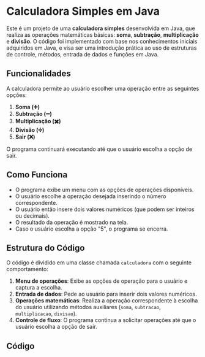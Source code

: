 # Calculadora Simples em Java

Este é um projeto de uma **calculadora simples** desenvolvida em Java, que realiza as operações matemáticas básicas: **soma**, **subtração**, **multiplicação** e **divisão**. O código foi implementado com base nos conhecimentos iniciais adquiridos em Java, e visa ser uma introdução prática ao uso de estruturas de controle, métodos, entrada de dados e funções em Java.

## Funcionalidades

A calculadora permite ao usuário escolher uma operação entre as seguintes opções:
1. **Soma (➕)**
2. **Subtração (➖)**
3. **Multiplicação (✖️)**
4. **Divisão (➗)**
5. **Sair (❌)**

O programa continuará executando até que o usuário escolha a opção de sair.

## Como Funciona

- O programa exibe um menu com as opções de operações disponíveis.
- O usuário escolhe a operação desejada inserindo o número correspondente.
- O usuário então insere dois valores numéricos (que podem ser inteiros ou decimais).
- O resultado da operação é mostrado na tela.
- Caso o usuário escolha a opção "5", o programa se encerra.

## Estrutura do Código

O código é dividido em uma classe chamada `calculadora` com o seguinte comportamento:

1. **Menu de operações**: Exibe as opções de operação para o usuário e captura a escolha.
2. **Entrada de dados**: Pede ao usuário para inserir dois valores numéricos.
3. **Operações matemáticas**: Realiza a operação correspondente à escolha do usuário utilizando métodos auxiliares (`soma`, `subtracao`, `multiplicacao`, `divisao`).
4. **Controle de fluxo**: O programa continua a solicitar operações até que o usuário escolha a opção de sair.

## Código

```java
